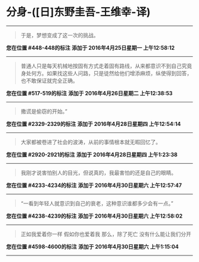 # 分身-([日]东野圭吾-王维幸-译)

---

> 于是，梦想变成了这一次的挑战。

**您在位置 #448-448的标注** **添加于 2016年4月25日星期一 上午12:58:12**

---

> 普通人只是每天机械地按固有方式走着固有路线，从来都意识不到自己究竟身处何方。如果找这些人问路，只是徒然给他们增添麻烦，纵使得到回答，也不敢保证就完全正确。

**您在位置 #517-519的标注** **添加于 2016年4月26日星期二 上午12:38:53**

---

> 撒谎是偷窃的开始。”

**您在位置 #2329-2329的标注** **添加于 2016年4月28日星期四 上午12:54:14**

---

> 大家都被卷进了社会的波涛，从前的事情根本就无暇回忆了。

**您在位置 #2920-2921的标注** **添加于 2016年4月28日星期四 上午1:23:38**

---

> 我刚才说害怕别人的目光，但说真的，我最害怕的还是自己的眼睛。

**您在位置 #4233-4234的标注** **添加于 2016年4月30日星期六 上午12:57:47**

---

> “一看到年轻人就意识到自己的衰老，这种意识谁都多少会有一点。”

**您在位置 #4238-4239的标注** **添加于 2016年4月30日星期六 上午12:58:02**

---

> 正如我爱着你一样 假如你也爱着我 那么，除了死亡 没有什么能让我们分开

**您在位置 #4598-4600的标注** **添加于 2016年4月30日星期六 上午1:15:04**

---

